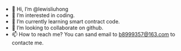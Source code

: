 - 👋 Hi, I’m @lewisliuhong
- 👀 I’m interested in coding.
- 🌱 I’m currently learning smart contract code.
- 💞️ I’m looking to collaborate on github.
- 📫 How to reach me? You can sand email to b8999357@163.com to contacte me.

<!---
lewisliuhong/lewisliuhong is a ✨ special ✨ repository because its `README.md` (this file) appears on your GitHub profile.
You can click the Preview link to take a look at your changes.
--->
